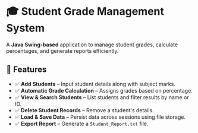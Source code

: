 # 🎓 Student Grade Management System  

A **Java Swing-based** application to manage student grades, calculate percentages, and generate reports efficiently.  

## 📌 Features  
- ✅ **Add Students** – Input student details along with subject marks.  
- ✅ **Automatic Grade Calculation** – Assigns grades based on percentage.  
- ✅ **View & Search Students** – List students and filter results by name or ID.  
- ✅ **Delete Student Records** – Remove a student's details.  
- ✅ **Load & Save Data** – Persist data across sessions using file storage.  
- ✅ **Export Report** – Generate a `Student_Report.txt` file.  

